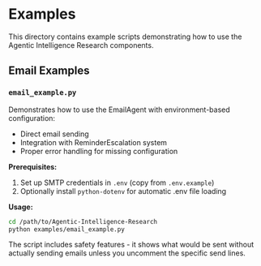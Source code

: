 # Examples

This directory contains example scripts demonstrating how to use the Agentic Intelligence Research components.

## Email Examples

### `email_example.py`

Demonstrates how to use the EmailAgent with environment-based configuration:

- Direct email sending
- Integration with ReminderEscalation system
- Proper error handling for missing configuration

**Prerequisites:**
1. Set up SMTP credentials in `.env` (copy from `.env.example`)
2. Optionally install `python-dotenv` for automatic .env file loading

**Usage:**
```bash
cd /path/to/Agentic-Intelligence-Research
python examples/email_example.py
```

The script includes safety features - it shows what would be sent without actually sending emails unless you uncomment the specific send lines.